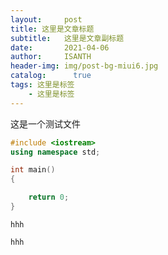 ```yaml
---
layout:     post
title: 这里是文章标题
subtitle:   这里是文章副标题
date:       2021-04-06
author:     ISANTH
header-img: img/post-bg-miui6.jpg
catalog: 	  true
tags: 这里是标签
    - 这里是标签
---
```


这是一个测试文件

```cpp
#include <iostream>
using namespace std;

int main()
{

	return 0;
}
```

`hhh`

``hhh``


